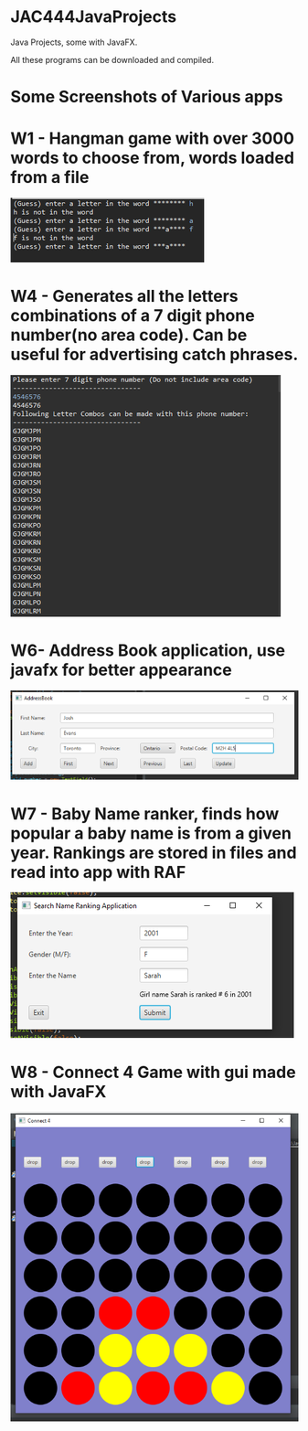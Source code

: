 # JAC444JavaProjects
Java Projects, some with JavaFX.

All these programs can be downloaded and compiled.

# Some Screenshots of Various apps

# W1 - Hangman game with over 3000 words to choose from, words loaded from a file
![](images/hangman.PNG)

# W4 - Generates all the letters combinations of a 7 digit phone number(no area code). Can be useful for advertising catch phrases.
![](images/phonenumberletters.PNG)

# W6- Address Book application, use javafx for better appearance
![](images/w6addressbook.PNG)

# W7 - Baby Name ranker, finds how popular a baby name is from a given year. Rankings are stored in files and read into app with RAF
![](images/w7babynameranker.PNG)

# W8 - Connect 4 Game with gui made with JavaFX
![](images/connect4.PNG)





